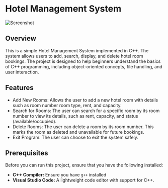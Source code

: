 # Hotel Management System

![Screenshot](Screenshot.png)


## Overview
This is a simple Hotel Management System implemented in C++. The system allows users to add, search, display, and delete hotel room bookings. The project is designed to help beginners understand the basics of C++ programming, including object-oriented concepts, file handling, and user interaction.

## Features
- Add New Rooms: Allows the user to add a new hotel room with details such as room number room type, rent, and capacity.
- Search for Rooms: The user can search for a specific room by its room number to view its details, such as rent, capacity, and status (available/occupied).
- Delete Rooms: The user can delete a room by its room number. This marks the room as deleted and unavailable for future bookings.
- Exit Program: The user can choose to exit the system safely.

## Prerequisites
Before you can run this project, ensure that you have the following installed:

- **C++ Compiler:** Ensure you have `g++` installed
- **Visual Studio Code:** A lightweight code editor with support for C++.
